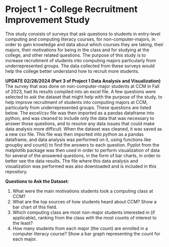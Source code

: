 # Project 1 - College Recruitment Improvement Study
This study consists of surveys that ask questions to students in entry-level computing and computing literacy courses, for non-computer-majors, in order to gain knowledge and data about which courses they are taking, their majors, their motivations for being in the class and for studying at the college, and other related questions. The purpose of this study is to increase recruitment of students into computing majors particularly from underrepresented groups. The data collected from these surveys would help the college better understand how to recruit more students.

**UPDATE 02/28/2024 (Part 3 of Project 1 Data Analysis and Visualization)**
The survey that was done on non-computer-major students at CCM in Fall of 2023, had its results compiled into an excel file. A few questions were selected to ask the dataset that might help with the purpose of the study, to help improve recruitment of students into computing majors at CCM, particularly from underrepresented groups. These questions are listed below. The excel/csv file was then imported as a pandas dataframe into python, and was cleaned to include only the data that was necessary to answer those questions, and to resolve any data issues that could make data analysis more difficult. When the dataset was cleaned, it was saved as a new csv file. This file was then imported into python as a pandas dataframe, and data analysis was performed on it, using functions like groupby and count() to find the answers to each question. Pyplot from the matplotlib package was then used in order to perform visualization of data for several of the answered questions, in the form of bar charts, in order to better see the data results. The file where this data analysis and visualization was performed was also downloaded and is included in this repository. 

**Questions to Ask the Dataset**:
1. What were the main motivations students took a computing class at CCM?
2. What are the top sources of how students heard about CCM? Show a bar chart of this field.
3. Which computing class are most non-major students interested in (if applicable), ranking from the class with the most counts of interest to the least?
4. How many students from each major (the count) are enrolled in a computer literacy course? Show a bar graph representing the count for each major.
